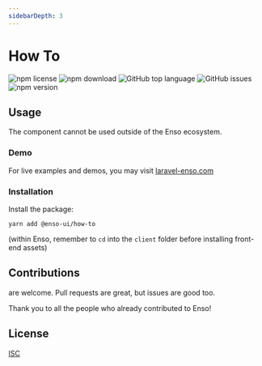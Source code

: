 ```yaml
---
sidebarDepth: 3
---
```


# How To

![npm license](https://img.shields.io/npm/l/@enso-ui/how-to.svg) 
![npm download](https://img.shields.io/npm/dm/@enso-ui/how-to.svg) 
![GitHub top language](https://img.shields.io/github/languages/top/enso-ui/how-to.svg) 
![GitHub issues](https://img.shields.io/github/issues/enso-ui/how-to.svg) 
![npm version](https://img.shields.io/npm/v/@enso-ui/how-to.svg) 

## Usage

The component cannot be used outside of the Enso ecosystem.

### Demo

For live examples and demos, you may visit [laravel-enso.com](https://www.laravel-enso.com)

### Installation

Install the package:
```
yarn add @enso-ui/how-to
```

(within Enso, remember to `cd` into the `client` folder before installing front-end assets)

## Contributions

are welcome. Pull requests are great, but issues are good too.

Thank you to all the people who already contributed to Enso!

## License

[ISC](https://opensource.org/licenses/ISC)

